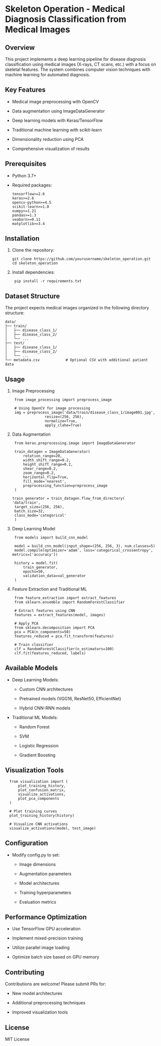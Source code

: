 # Skeleton Operation - Medical Diagnosis Classification from Medical Images
## Overview
This project implements a deep learning pipeline for disease diagnosis classification using medical images (X-rays, CT scans, etc.) with a focus on skeletal features. The system combines computer vision techniques with machine learning for automated diagnosis.

## Key Features
- Medical image preprocessing with OpenCV

- Data augmentation using ImageDataGenerator

- Deep learning models with Keras/TensorFlow

- Traditional machine learning with scikit-learn

- Dimensionality reduction using PCA

- Comprehensive visualization of results

## Prerequisites
- Python 3.7+

- Required packages:

      tensorflow>=2.6
      keras>=2.6
      opencv-python>=4.5
      scikit-learn>=1.0
      numpy>=1.21
      pandas>=1.3
      seaborn>=0.11
      matplotlib>=3.4

## Installation
1. Clone the repository:

       git clone https://github.com/yourusername/skeleton_operation.git
       cd skeleton_operation
   
2. Install dependencies:

        pip install -r requirements.txt

## Dataset Structure
The project expects medical images organized in the following directory structure:


    data/
    ├── train/
    │   ├── disease_class_1/
    │   ├── disease_class_2/
    │   └── ...
    ├── test/
    │   ├── disease_class_1/
    │   ├── disease_class_2/
    │   └── ...
    └── metadata.csv            # Optional CSV with additional patient data

## Usage
1. Image Preprocessing

        from image_processing import preprocess_image

        # Using OpenCV for image processing
        img = preprocess_image('data/train/disease_class_1/image001.jpg', 
                      resize=(256, 256), 
                      normalize=True, 
                      apply_clahe=True)

2. Data Augmentation


        from keras.preprocessing.image import ImageDataGenerator

        train_datagen = ImageDataGenerator(
            rotation_range=20,
            width_shift_range=0.2,
            height_shift_range=0.2,
            shear_range=0.2,
            zoom_range=0.2,
            horizontal_flip=True,
            fill_mode='nearest',
            preprocessing_function=preprocess_image
        )

       train_generator = train_datagen.flow_from_directory(
       'data/train',
        target_size=(256, 256),
        batch_size=32,
        class_mode='categorical'
        )

3. Deep Learning Model

        from models import build_cnn_model

        model = build_cnn_model(input_shape=(256, 256, 3), num_classes=5)
        model.compile(optimizer='adam', loss='categorical_crossentropy', metrics=['accuracy'])

        history = model.fit(
            train_generator,
            epochs=50,
            validation_data=val_generator
        )

4. Feature Extraction and Traditional ML

        from feature_extraction import extract_features
        from sklearn.ensemble import RandomForestClassifier

        # Extract features using CNN
        features = extract_features(model, images)

        # Apply PCA
        from sklearn.decomposition import PCA
        pca = PCA(n_components=50)
        features_reduced = pca.fit_transform(features)

        # Train classifier
        clf = RandomForestClassifier(n_estimators=100)
        clf.fit(features_reduced, labels)

## Available Models
- Deep Learning Models:

  - Custom CNN architectures

  - Pretrained models (VGG16, ResNet50, EfficientNet)

  - Hybrid CNN-RNN models

- Traditional ML Models:

  - Random Forest

  - SVM

  - Logistic Regression

  - Gradient Boosting

## Visualization Tools
      from visualization import (
          plot_training_history,
          plot_confusion_matrix,
          visualize_activations,
          plot_pca_components
      )

      # Plot training curves
      plot_training_history(history)

      # Visualize CNN activations
      visualize_activations(model, test_image)

## Configuration
- Modify config.py to set:

  - Image dimensions

  - Augmentation parameters

  - Model architectures

  - Training hyperparameters

  - Evaluation metrics
 
## Performance Optimization
- Use TensorFlow GPU acceleration

- Implement mixed-precision training

- Utilize parallel image loading

- Optimize batch size based on GPU memory

## Contributing
Contributions are welcome! Please submit PRs for:

- New model architectures

- Additional preprocessing techniques

- Improved visualization tools

## License
MIT License











  
